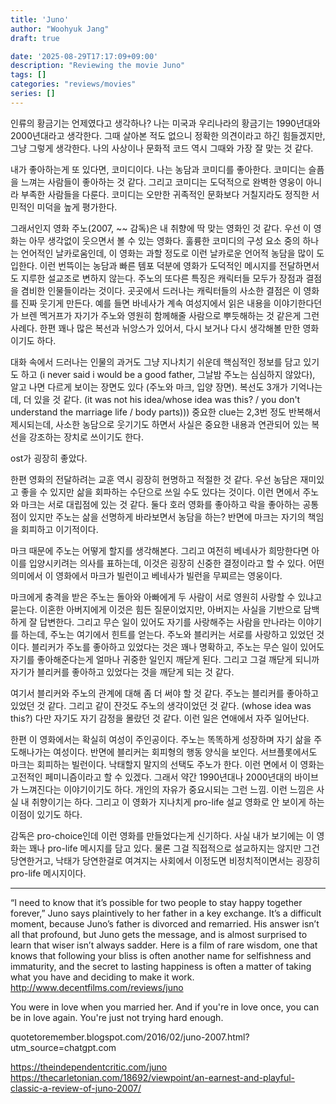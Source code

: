 ```yaml
---
title: 'Juno'
author: "Woohyuk Jang"
draft: true

date: '2025-08-29T17:17:09+09:00'
description: "Reviewing the movie Juno"
tags: []
categories: "reviews/movies"
series: []
---
```


인류의 황금기는 언제였다고 생각하나? 나는 미국과 우리나라의 황금기는 1990년대와 2000년대라고 생각한다. 그때 살아본 적도 없으니 정확한 의견이라고 하긴 힘들겠지만, 그냥 그렇게 생각한다. 나의 사상이나 문화적 코드 역시 그때와 가장 잘 맞는 것 같다.

내가 좋아하는게 또 있다면, 코미디이다. 나는 농담과 코미디를 좋아한다. 코미디는 슬픔을 느껴는 사람들이 좋아하는 것 같다. 그리고 코미디는 도덕적으로 완벽한 영웅이 아니라 부족한 사람들을 다룬다. 코미디는 오만한 귀족적인 문화보다 거칠지라도 정직한 서민적인 미덕을 높게 평가한다.

그래서인지 영화 주노(2007, ~~ 감독)은 내 취향에 딱 맞는 영화인 것 같다.
우선 이 영화는 아무 생각없이 웃으면서 볼 수 있는 영화다. 훌륭한 코미디의 구성 요소 중의 하나는 언어적인 날카로움인데, 이 영화는 과할 정도로 이런 날카로운 언어적 농담을 많이 도입한다. 이런 번뜩이는 농담과 빠른 템포 덕분에 영화가 도덕적인 메시지를 전달하면서도 지루한 설교조로 변하지 않는다.
주노의 또다른 특징은 캐릭터들 모두가 장점과 결점을 겸비한 인물들이라는 것이다. 곳곳에서 드러나는 캐릭터들의 사소한 결점은 이 영화를 진짜 웃기게 만든다. 예를 들면 바네사가 계속 여성지에서 읽은 내용을 이야기한다던가 브렌 멕거프가 자기가 주노와 영원히 함께해줄 사람으로 뿌듯해하는 것 같은게 그런 사례다.
한편 꽤나 많은 복선과 뉘앙스가 있어서, 다시 보거나 다시 생각해볼 만한 영화이기도 하다.

대화 속에서 드러나는 인물의 과거도 그냥 지나치기 쉬운데 핵심적인 정보를 담고 있기도 하고 (i never said i would be a good father, 그날밤 주노는 심심하지 않았다), 알고 나면 다르게 보이는 장면도 있다 (주노와 마크, 입양 장면). 복선도 3개가 기억나는데, 더 있을 것 같다. (it was not his idea/whose idea was this? / you don't understand the marriage life / body parts))) 중요한 clue는 2,3번 정도 반복해서 제시되는데, 사소한 농담으로 웃기기도 하면서 사실은 중요한 내용과 연관되어 있는 복선을 강조하는 장치로 쓰이기도 한다.

ost가 굉장히 좋았다.

한편 영화의 전달하려는 교훈 역시 굉장히 현명하고 적절한 것 같다.
우선 농담은 재미있고 좋을 수 있지만 삶을 회파하는 수단으로 쓰일 수도 있다는 것이다.
이런 면에서 주노와 마크는 서로 대립점에 있는 것 같다. 둘다 호러 영화를 좋아하고 락을 좋아하는 공통점이 있지만 주노는 삶을 선명하게 바라보면서 농담을 하는? 반면에 마크는 자기의 책임을 회피하고 이기적이다.

마크 때문에 주노는 어떻게 할지를 생각해본다. 그리고 여전히 베네사가 희망한다면 아이를 입양시키려는 의사를 표하는데, 이것은 굉장히 신중한 결정이라고 할 수 있다.
어떤 의미에서 이 영화에서 마크가 빌런이고 베네사가 빌런을 무찌르는 영웅이다.

마크에게 충격을 받은 주노는 돌아와 아빠에게 두 사람이 서로 영원히 사랑할 수 있냐고 묻는다. 이혼한 아버지에게 이것은 힘든 질문이었지만, 아버지는 사실을 기반으로 담백하게 잘 답변한다. 그리고 무슨 일이 있어도 자기를 사랑해주는 사람을 만나라는 이야기를 하는데, 주노는 여기에서 힌트를 얻는다.
주노와 블리커는 서로를 사랑하고 있었던 것이다. 블리커가 주노를 좋아하고 있었다는 것은 꽤나 명확하고, 주노는 무슨 일이 있어도 자기를 좋아해준다는게 얼마나 귀중한 일인지 깨닫게 된다. 그리고 그걸 깨닫게 되니까 자기가 블리커를 좋아하고 있었다는 것을 깨닫게 되는 것 같다.

여기서 블리커와 주노의 관계에 대해 좀 더 써야 할 것 같다. 주노는 블리커를 좋아하고 있었던 것 같다. 그리고 같이 잔것도 주노의 생각이었던 것 같다. (whose idea was this?) 다만 자기도 자기 감정을 몰랐던 것 같다. 이런 일은 연애에서 자주 일어난다. 

한편 이 영화에서는 확실히 여성이 주인공이다. 주노는 똑똑하게 성장하며 자기 삶을 주도해나가는 여성이다. 반면에 블리커는 회피형의 행동 양식을 보인다.  서브플롯에서도 마크는 회피하는 빌런이다. 낙태할지 말지의 선택도 주노가 한다. 이런 면에서 이 영화는 고전적인 페미니즘이라고 할 수 있겠다. 그래서 약간 1990년대나 2000년대의 바이브가 느껴진다는 이야기이기도 하다. 개인의 자유가 중요시되는 그런 느낌. 이런 느낌은 사실 내 취향이기는 하다. 그리고 이 영화가 지나치게 pro-life 설교 영화로 안 보이게 하는 이점이 있기도 하다.

감독은 pro-choice인데 이런 영화를 만들었다는게 신기하다. 사실 내가 보기에는 이 영화는 꽤나 pro-life 메시지를 담고 있다. 물론 그걸 직접적으로 설교하지는 않지만 그건 당연한거고, 낙태가 당연한걸로 여겨지는 사회에서 이정도면 비정치적이면서는 굉장히 pro-life 메시지이다.

---------------------------------------------

“I need to know that it’s possible for two people to stay happy together forever,” Juno says plaintively to her father in a key exchange. It’s a difficult moment, because Juno’s father is divorced and remarried. His answer isn’t all that profound, but Juno gets the message, and is almost surprised to learn that wiser isn’t always sadder. Here is a film of rare wisdom, one that knows that following your bliss is often another name for selfishness and immaturity, and the secret to lasting happiness is often a matter of taking what you have and deciding to make it work.
http://www.decentfilms.com/reviews/juno

You were in love when you married her.
And if you're in love once, you can be in love again.
You're just not trying hard enough.

quotetoremember.blogspot.com/2016/02/juno-2007.html?utm_source=chatgpt.com

https://theindependentcritic.com/juno
https://thecarletonian.com/18692/viewpoint/an-earnest-and-playful-classic-a-review-of-juno-2007/
